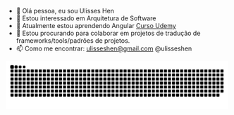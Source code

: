 - 👋 Olá pessoa, eu sou Ulisses Hen
- 👀 Estou interessado em Arquitetura de Software
- 🌱 Atualmente estou aprendendo Angular <a href="https://www.udemy.com/share/101WAU3@2cXOLb1tGuuztneZj_8LHQ9bb4HkkNa8kHmGz7lI2Ap8jlDN3paaFkN-nHR0E0xB"> Curso Udemy</a>
- 💞️ Estou procurando para colaborar em projetos de tradução de frameworks/tools/padrões de projetos.
- 📫 Como me encontrar: ulisseshen@gmail.com @ulisseshen

<!---
UlissesHen/UlissesHen is a ✨ special ✨ repository because its `README.md` (this file) appears on your GitHub profile.
You can click the Preview link to take a look at your changes.
--->

![](https://raw.githubusercontent.com/Platane/snk/output/github-contribution-grid-snake.svg)
